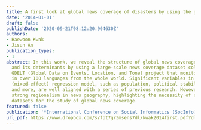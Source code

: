 ```yaml
---
title: A first look at global news coverage of disasters by using the gdelt dataset
date: '2014-01-01'
draft: false
publishDate: '2020-09-21T08:12:20.904630Z'
authors:
- Haewoon Kwak
- Jisun An
publication_types:
- 1
abstract: In this work, we reveal the structure of global news coverage of disasters
  and its determinants by using a large-scale news coverage dataset collected by the
  GDELT (Global Data on Events, Location, and Tone) project that monitors news media
  in over 100 languages from the whole world. Significant variables in our hierarchical
  (mixed-effect) regression model, such as population, political stability, damage,
  and more, are well aligned with a series of previous research. However, we find
  strong regionalism in news geography, highlighting the necessity of comprehensive
  datasets for the study of global news coverage.
featured: false
publication: '*International Conference on Social Informatics (SocInfo)*'
url_pdf: https://www.dropbox.com/s/fpt7gr3msens7dl/kwak2014first.pdf?dl=0
---
```


